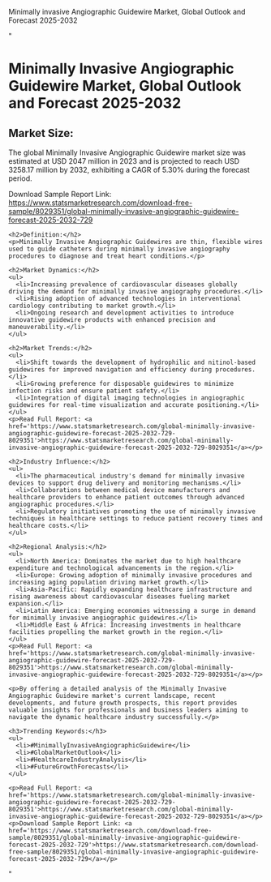 Minimally invasive Angiographic Guidewire Market, Global Outlook and Forecast 2025-2032

"<html>
  <body>
    <h1>Minimally Invasive Angiographic Guidewire Market, Global Outlook and Forecast 2025-2032</h1>
    <h2>Market Size:</h2>
    <p>The global Minimally Invasive Angiographic Guidewire market size was estimated at USD 2047 million in 2023 and is projected to reach USD 3258.17 million by 2032, exhibiting a CAGR of 5.30% during the forecast period.</p>
    <p>Download Sample Report Link: <a href='https://www.statsmarketresearch.com/download-free-sample/8029351/global-minimally-invasive-angiographic-guidewire-forecast-2025-2032-729'>https://www.statsmarketresearch.com/download-free-sample/8029351/global-minimally-invasive-angiographic-guidewire-forecast-2025-2032-729</a></p>

    <h2>Definition:</h2>
    <p>Minimally Invasive Angiographic Guidewires are thin, flexible wires used to guide catheters during minimally invasive angiography procedures to diagnose and treat heart conditions.</p>

    <h2>Market Dynamics:</h2>
    <ul>
      <li>Increasing prevalence of cardiovascular diseases globally driving the demand for minimally invasive angiography procedures.</li>
      <li>Rising adoption of advanced technologies in interventional cardiology contributing to market growth.</li>
      <li>Ongoing research and development activities to introduce innovative guidewire products with enhanced precision and maneuverability.</li>
    </ul>

    <h2>Market Trends:</h2>
    <ul>
      <li>Shift towards the development of hydrophilic and nitinol-based guidewires for improved navigation and efficiency during procedures.</li>
      <li>Growing preference for disposable guidewires to minimize infection risks and ensure patient safety.</li>
      <li>Integration of digital imaging technologies in angiographic guidewires for real-time visualization and accurate positioning.</li>
    </ul>
    <p>Read Full Report: <a href='https://www.statsmarketresearch.com/global-minimally-invasive-angiographic-guidewire-forecast-2025-2032-729-8029351'>https://www.statsmarketresearch.com/global-minimally-invasive-angiographic-guidewire-forecast-2025-2032-729-8029351</a></p>

    <h2>Industry Influence:</h2>
    <ul>
      <li>The pharmaceutical industry's demand for minimally invasive devices to support drug delivery and monitoring mechanisms.</li>
      <li>Collaborations between medical device manufacturers and healthcare providers to enhance patient outcomes through advanced angiographic procedures.</li>
      <li>Regulatory initiatives promoting the use of minimally invasive techniques in healthcare settings to reduce patient recovery times and healthcare costs.</li>
    </ul>

    <h2>Regional Analysis:</h2>
    <ul>
      <li>North America: Dominates the market due to high healthcare expenditure and technological advancements in the region.</li>
      <li>Europe: Growing adoption of minimally invasive procedures and increasing aging population driving market growth.</li>
      <li>Asia-Pacific: Rapidly expanding healthcare infrastructure and rising awareness about cardiovascular diseases fueling market expansion.</li>
      <li>Latin America: Emerging economies witnessing a surge in demand for minimally invasive angiographic guidewires.</li>
      <li>Middle East & Africa: Increasing investments in healthcare facilities propelling the market growth in the region.</li>
    </ul>
    <p>Read Full Report: <a href='https://www.statsmarketresearch.com/global-minimally-invasive-angiographic-guidewire-forecast-2025-2032-729-8029351'>https://www.statsmarketresearch.com/global-minimally-invasive-angiographic-guidewire-forecast-2025-2032-729-8029351</a></p>

    <p>By offering a detailed analysis of the Minimally Invasive Angiographic Guidewire market's current landscape, recent developments, and future growth prospects, this report provides valuable insights for professionals and business leaders aiming to navigate the dynamic healthcare industry successfully.</p>
    
    <h3>Trending Keywords:</h3>
    <ul>
      <li>#MinimallyInvasiveAngiographicGuidewire</li>
      <li>#GlobalMarketOutlook</li>
      <li>#HealthcareIndustryAnalysis</li>
      <li>#FutureGrowthForecasts</li>
    </ul>

    <p>Read Full Report: <a href='https://www.statsmarketresearch.com/global-minimally-invasive-angiographic-guidewire-forecast-2025-2032-729-8029351'>https://www.statsmarketresearch.com/global-minimally-invasive-angiographic-guidewire-forecast-2025-2032-729-8029351</a></p>
    <p>Download Sample Report Link: <a href='https://www.statsmarketresearch.com/download-free-sample/8029351/global-minimally-invasive-angiographic-guidewire-forecast-2025-2032-729'>https://www.statsmarketresearch.com/download-free-sample/8029351/global-minimally-invasive-angiographic-guidewire-forecast-2025-2032-729</a></p>
  </body>
</html>
</html>"

